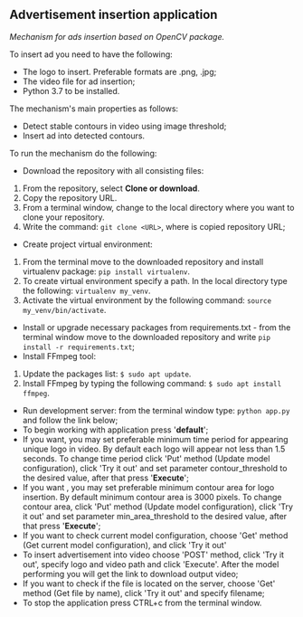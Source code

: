 ## Advertisement insertion application

_Mechanism for ads insertion based on OpenCV package._

To insert ad you need to have the following:
- The logo to insert. Preferable formats are .png, .jpg;
- The video file for ad insertion;
- Python 3.7 to be installed.

The mechanism's main properties as follows:
- Detect stable contours in video using image threshold;
- Insert ad into detected contours.

To run the mechanism do the following:
- Download the repository with all consisting files:
1. From the repository, select **Clone or download**.
2. Copy the repository URL.
3. From a terminal window, change to the local directory where you want to clone your repository.
4. Write the command: ```git clone <URL>```, where <URl> is copied repository URL;
- Create project virtual environment: 
1. From the terminal move to the downloaded repository and install virtualenv package:  ```pip install virtualenv```.
2. To create virtual environment specify a path. In the local directory type the following: ```virtualenv my_venv```.
3. Activate the virtual environment by the following command: ```source my_venv/bin/activate```. 
- Install or upgrade necessary packages from requirements.txt - from the terminal window move to the downloaded repository and write ```pip install -r requirements.txt```;
- Install FFmpeg tool:
1. Update the packages list: ```$ sudo apt update```.
2. Install FFmpeg by typing the following command: ```$ sudo apt install ffmpeg```.
- Run development server: from the terminal window type: ```python app.py``` and follow the link below;
- To begin working with application press '**default**'; 
- If you want, you may set preferable minimum time period for appearing unique logo in video. By default each logo will appear not less than 1.5 seconds. To change time period click 'Put' method (Update model configuration), click 'Try it out' and set parameter contour_threshold to the desired value, after that press '**Execute**';
- If you want , you may set preferable minimum contour area for logo insertion. By default minimum contour area is 3000 pixels. To change contour area, click 'Put' method (Update model configuration), click 'Try it out' and set parameter min_area_threshold to the desired value, after that press '**Execute**';
- If you want to check current model configuration, choose 'Get' method (Get current model configuration), and click 'Try it out'
- To insert advertisement into video choose 'POST' method, click 'Try it out', specify logo and video path and click 'Execute'. After the model performing you will get the link to download output video;
- If you want to check if the file is located on the server, choose 'Get' method (Get file by name), click 'Try it out' and specify filename;
- To stop the application press CTRL+c from the terminal window.     